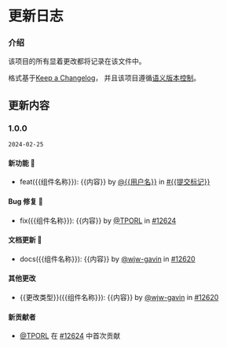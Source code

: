 <!-- 该模板格式最终将用于文档的changedlog.md文件及插件市场的change -->
<!-- 为避免无用杂乱提交及不明确的描述，手动维护文档的更新日志 -->

# 更新日志

### 介绍

该项目的所有显着更改都将记录在该文件中。

格式基于[Keep a Changelog](https://keepachangelog.com/en/1.1.0/)，
并且该项目遵循[语义版本控制](https://semver.org/spec/v2.0.0.html)。

## 更新内容

### 1.0.0

`2024-02-25`

#### 新功能 🎉

- feat({{组件名称}}): {{内容}} by [@{{用户名}}]({{用户GitHub地址}}) in [#{{提交标记}}]({{pull链接}})

#### Bug 修复 🐞

- fix({{组件名称}}): {{内容}} by [@TPORL](https://github.com/TPORL) in [#12624](https://github.com/youzan/vant/pull/12624)

#### 文档更新 📖

- docs({{组件名称}}): {{内容}} by [@wjw-gavin](https://github.com/wjw-gavin) in [#12620](https://github.com/youzan/vant/pull/12620)

#### 其他更改

- {{更改类型}}({{组件名称}}): {{内容}} by [@wjw-gavin](https://github.com/wjw-gavin) in [#12620](https://github.com/youzan/vant/pull/12620)

#### 新贡献者

- [@TPORL](https://github.com/TPORL) 在 [#12624](https://github.com/youzan/vant/pull/12624) 中首次贡献
